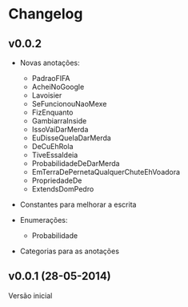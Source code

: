 # Changelog

## v0.0.2
 
- Novas anotações:

    - PadraoFIFA
    - AcheiNoGoogle
    - Lavoisier
    - SeFuncionouNaoMexe
    - FizEnquanto
    - GambiarraInside
    - IssoVaiDarMerda
    - EuDisseQueIaDarMerda
    - DeCuEhRola
    - TiveEssaIdeia
    - ProbabilidadeDeDarMerda
    - EmTerraDePernetaQualquerChuteEhVoadora
    - PropriedadeDe
    - ExtendsDomPedro
  
- Constantes para melhorar a escrita

- Enumerações:

    - Probabilidade

- Categorias para as anotações

## v0.0.1 (28-05-2014)

Versão inicial
